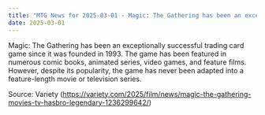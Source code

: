 ```yaml
---
title: "MTG News for 2025-03-01 - Magic: The Gathering has been an exceptionally suc..."
date: 2025-03-01
---
```


Magic: The Gathering has been an exceptionally successful trading card game since it was founded in 1993. The game has been featured in numerous comic books, animated series, video games, and feature films. However, despite its popularity, the game has never been adapted into a feature-length movie or television series.

Source: Variety (https://variety.com/2025/film/news/magic-the-gathering-movies-tv-hasbro-legendary-1236299642/)
